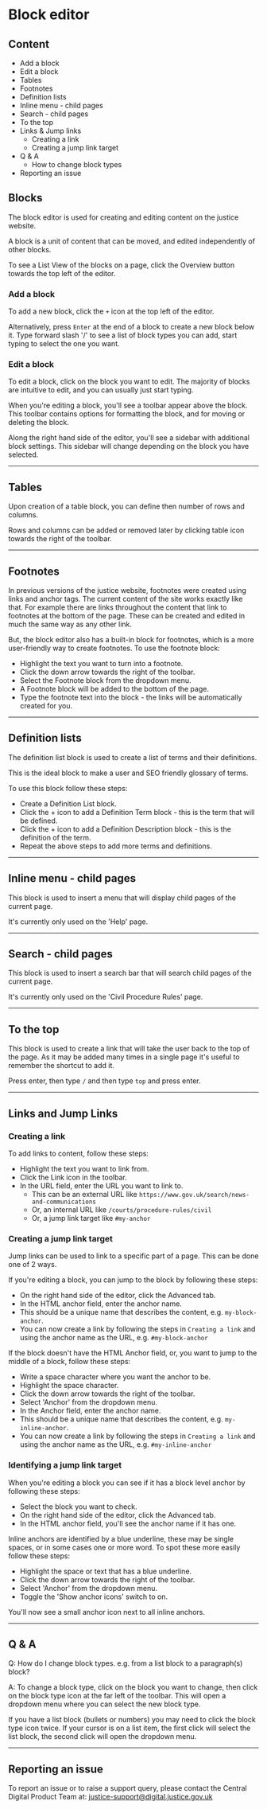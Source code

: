 # Block editor

## Content

- Add a block
- Edit a block
- Tables
- Footnotes
- Definition lists
- Inline menu - child pages
- Search - child pages
- To the top
- Links & Jump links
  - Creating a link
  - Creating a jump link target
- Q & A
  - How to change block types
- Reporting an issue

## Blocks

The block editor is used for creating and editing content on the justice website.

A block is a unit of content that can be moved, and edited independently of other blocks.

To see a List View of the blocks on a page, click the Overview button towards the top left of the editor.

### Add a block

To add a new block, click the `+` icon at the top left of the editor.

Alternatively, press `Enter` at the end of a block to create a new block below it.
Type forward slash '/' to see a list of block types you can add, start typing to select the one you want.

### Edit a block

To edit a block, click on the block you want to edit. The majority of blocks are intuitive to edit, and you can usually just start typing.

When you're editing a block, you'll see a toolbar appear above the block. This toolbar contains options for formatting the block, and for moving or deleting the block.

Along the right hand side of the editor, you'll see a sidebar with additional block settings. This sidebar will change depending on the block you have selected.

---

## Tables

Upon creation of a table block, you can define then number of rows and columns.

Rows and columns can be added or removed later by clicking table icon towards the right of the toolbar.

---

## Footnotes

In previous versions of the justice website, footnotes were created using links and anchor tags. 
The current content of the site works exactly like that. 
For example there are links throughout the content that link to footnotes at the bottom of the page.
These can be created and edited in much the same way as any other link.

But, the block editor also has a built-in block for footnotes, which is a more user-friendly way to create footnotes.
To use the footnote block:

- Highlight the text you want to turn into a footnote.
- Click the down arrow towards the right of the toolbar.
- Select the Footnote block from the dropdown menu.
- A Footnote block will be added to the bottom of the page.
- Type the footnote text into the block - the links will be automatically created for you.

---

## Definition lists

The definition list block is used to create a list of terms and their definitions.

This is the ideal block to make a user and SEO friendly glossary of terms.

To use this block follow these steps:

- Create a Definition List block.
- Click the + icon to add a Definition Term block - this is the term that will be defined.
- Click the + icon to add a Definition Description block - this is the definition of the term.
- Repeat the above steps to add more terms and definitions.

---

## Inline menu - child pages

This block is used to insert a menu that will display child pages of the current page.

It's currently only used on the 'Help' page.

---

## Search - child pages

This block is used to insert a search bar that will search child pages of the current page.

It's currently only used on the 'Civil Procedure Rules' page.

---

## To the top

This block is used to create a link that will take the user back to the top of the page.
As it may be added many times in a single page it's useful to remember the shortcut to add it.

Press enter, then type `/` and then type `top` and press enter.

---

## Links and Jump Links

### Creating a link

To add links to content, follow these steps:

- Highlight the text you want to link from.
- Click the Link icon in the toolbar.
- In the URL field, enter the URL you want to link to.
  - This can be an external URL like `https://www.gov.uk/search/news-and-communications`
  - Or, an internal URL like `/courts/procedure-rules/civil`
  - Or, a jump link target like `#my-anchor`

### Creating a jump link target

Jump links can be used to link to a specific part of a page. This can be done one of 2 ways.

If you're editing a block, you can jump to the block by following these steps: 

- On the right hand side of the editor, click the Advanced tab.
- In the HTML anchor field, enter the anchor name.
- This should be a unique name that describes the content, e.g. `my-block-anchor`.
- You can now create a link by following the steps in `Creating a link` and using the anchor name as the URL, 
  e.g. `#my-block-anchor`

If the block doesn't have the HTML Anchor field, or, you want to jump to the middle of a block, follow these steps:

- Write a space character where you want the anchor to be.
- Highlight the space character.
- Click the down arrow towards the right of the toolbar.
- Select 'Anchor' from the dropdown menu.
- In the Anchor field, enter the anchor name.
- This should be a unique name that describes the content, e.g. `my-inline-anchor`.
- You can now create a link by following the steps in `Creating a link` and using the anchor name as the URL, 
  e.g. `#my-inline-anchor`

### Identifying a jump link target

When you're editing a block you can see if it has a block level anchor by following these steps:

- Select the block you want to check.
- On the right hand side of the editor, click the Advanced tab.
- In the HTML anchor field, you'll see the anchor name if it has one.

Inline anchors are identified by a blue underline, these may be single spaces, or in some cases one or more word.
To spot these more easily follow these steps:

- Highlight the space or text that has a blue underline.
- Click the down arrow towards the right of the toolbar.
- Select 'Anchor' from the dropdown menu.
- Toggle the 'Show anchor icons' switch to on.

You'll now see a small anchor icon next to all inline anchors.

---

## Q & A

Q: How do I change block types. e.g. from a list block to a paragraph(s) block?

A: To change a block type, click on the block you want to change, 
then click on the block type icon at the far left of the toolbar. 
This will open a dropdown menu where you can select the new block type.

If you have a list block (bullets or numbers) you may need to click the block type icon twice.
If your cursor is on a list item, the first click will select the list block, the second click will open the dropdown menu.

---

## Reporting an issue

To report an issue or to raise a support query, please contact the Central Digital Product Team at: justice-support@digital.justice.gov.uk
